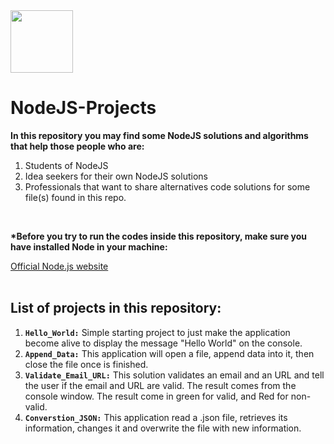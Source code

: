 <img src="https://oauth.net/images/code/nodejs.png" width="100">

# NodeJS-Projects
**In this repository you may find some NodeJS solutions and algorithms that help those people who are:**

1. Students of NodeJS
1. Idea seekers for their own NodeJS solutions
1. Professionals that want to share alternatives code solutions for some file(s) found in this repo.
<br>

**\*Before you try to run the codes inside this repository, make sure you have installed Node in your machine:**

[Official Node.js website](https://nodejs.org/en/)
<br>
<br>

## List of projects in this repository:

1.  **`Hello_World:`** Simple starting project to just make the application become alive to display the message "Hello World" on the console.
1.  **`Append_Data:`** This application will open a file, append data into it, then close the file once is finished.
1.  **`Validate_Email_URL:`** This solution validates an email and an URL and tell the user if the email and URL are valid. The result comes from the console window. The result come in green for valid, and Red for non-valid.
1.  **`Converstion_JSON:`** This application read a .json file, retrieves its information, changes it and overwrite the file with new information. 
